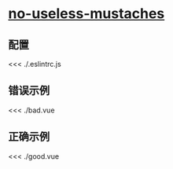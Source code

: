 
# [no-useless-mustaches](https://eslint.vuejs.org/rules/no-useless-mustaches.html)

## 配置

<<< ./.eslintrc.js

## 错误示例

<<< ./bad.vue

## 正确示例

<<< ./good.vue
        